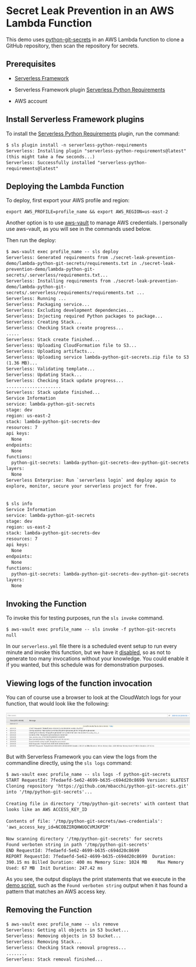 # Secret Leak Prevention in an AWS Lambda Function

This demo uses
[python-git-secrets](https://github.com/mbacchi/python-git-secrets) in an AWS
Lambda function to clone a GitHub repository, then scan the repository for
secrets.

## Prerequisites

- [Serverless Framework](https://serverless.com)

- Serverless Framework plugin [Serverless Python Requirements](https://serverless.com/plugins/serverless-python-requirements/)

- AWS account

## Install Serverless Framework plugins

To install the [Serverless Python Requirements](https://serverless.com/plugins/serverless-python-requirements/) plugin, run the command:

```
$ sls plugin install -n serverless-python-requirements
Serverless: Installing plugin "serverless-python-requirements@latest" (this might take a few seconds...)
Serverless: Successfully installed "serverless-python-requirements@latest"
```

## Deploying the Lambda Function

To deploy, first export your AWS profile and region:

```
export AWS_PROFILE=profile_name && export AWS_REGION=us-east-2
```

Another option is to use [aws-vault](https://github.com/99designs/aws-vault)
to manage AWS credentials. I personally use aws-vault, as you will see in the
commands used below.

Then run the deploy:

```
$ aws-vault exec profile_name -- sls deploy
Serverless: Generated requirements from ./secret-leak-prevention-demo/lambda-python-git-secrets/requirements.txt in ./secret-leak-prevention-demo/lambda-python-git-secrets/.serverless/requirements.txt...
Serverless: Installing requirements from ./secret-leak-prevention-demo/lambda-python-git-secrets/.serverless/requirements/requirements.txt ...
Serverless: Running ...
Serverless: Packaging service...
Serverless: Excluding development dependencies...
Serverless: Injecting required Python packages to package...
Serverless: Creating Stack...
Serverless: Checking Stack create progress...
.....
Serverless: Stack create finished...
Serverless: Uploading CloudFormation file to S3...
Serverless: Uploading artifacts...
Serverless: Uploading service lambda-python-git-secrets.zip file to S3 (1.36 MB)...
Serverless: Validating template...
Serverless: Updating Stack...
Serverless: Checking Stack update progress...
.....................
Serverless: Stack update finished...
Service Information
service: lambda-python-git-secrets
stage: dev
region: us-east-2
stack: lambda-python-git-secrets-dev
resources: 7
api keys:
  None
endpoints:
  None
functions:
  python-git-secrets: lambda-python-git-secrets-dev-python-git-secrets
layers:
  None
Serverless Enterprise: Run `serverless login` and deploy again to explore, monitor, secure your serverless project for free.


$ sls info
Service Information
service: lambda-python-git-secrets
stage: dev
region: us-east-2
stack: lambda-python-git-secrets-dev
resources: 7
api keys:
  None
endpoints:
  None
functions:
  python-git-secrets: lambda-python-git-secrets-dev-python-git-secrets
layers:
  None
```

## Invoking the Function

To invoke this for testing purposes, run the `sls invoke` command.

```
$ aws-vault exec profile_name -- sls invoke -f python-git-secrets
null
```

In our `serverless.yml` file there is a scheduled event setup to run every
minute and invoke this function, but we have it
[disabled](https://github.com/mbacchi/secret-leak-prevention-demo/blob/master/lambda-python-git-secrets/serverless.yml#L27-L31),
so as not to generate too many invocations without your knowledge. You could
enable it if you wanted, but this schedule was for demonstration purposes.

## Viewing logs of the function invocation

You can of course use a browser to look at the CloudWatch logs for your
function, that would look like the following:

[![Cloudwatch log screenshot](images/cloudwatch-log-lambda-output.png)](images/cloudwatch-log-lambda-output.png)

But with Serverless Framework you can view the logs from the commandline directly, using the `sls logs` command:

```
$ aws-vault exec profile_name -- sls logs -f python-git-secrets
START RequestId: 7fedaefd-5e62-4699-b635-c694d20c8699 Version: $LATEST
Cloning repository 'https://github.com/mbacchi/python-git-secrets.git' into '/tmp/python-git-secrets'...

Creating file in directory '/tmp/python-git-secrets' with content that looks like an AWS ACCESS_KEY_ID

Contents of file: '/tmp/python-git-secrets/aws-credentials':
'aws_access_key_id=NCOBZIRQHWUOCVMJKPIM'

Now scanning directory '/tmp/python-git-secrets' for secrets
Found verboten string in path '/tmp/python-git-secrets'
END RequestId: 7fedaefd-5e62-4699-b635-c694d20c8699
REPORT RequestId: 7fedaefd-5e62-4699-b635-c694d20c8699	Duration: 390.15 ms	Billed Duration: 400 ms	Memory Size: 1024 MB	Max Memory Used: 67 MB	Init Duration: 247.42 ms	

```

As you see, the output displays the print statements that we execute in the
[demo
script](https://github.com/mbacchi/secret-leak-prevention-demo/blob/master/lambda-python-git-secrets/demo4.py#L78),
such as the `Found verboten string` output when it has found a pattern that matches an AWS access key.

## Removing the Function

```
$ aws-vault exec profile_name -- sls remove
Serverless: Getting all objects in S3 bucket...
Serverless: Removing objects in S3 bucket...
Serverless: Removing Stack...
Serverless: Checking Stack removal progress...
........
Serverless: Stack removal finished...
```
